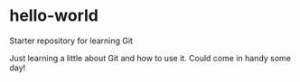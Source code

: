 # hello-world
Starter repository for learning Git

Just learning a little about Git and how to use it.  Could come in handy some day!
